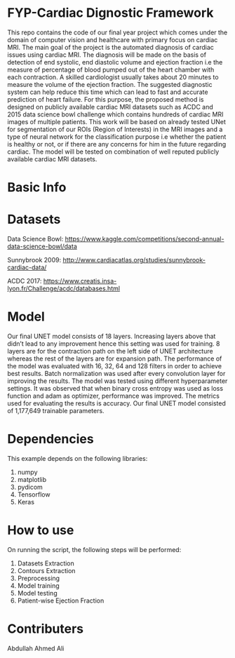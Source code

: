 # FYP-Cardiac Dignostic Framework
This repo contains the code of our final year project  which comes under the domain of computer vision and healthcare
with primary focus on cardiac MRI. The main goal of the project is the automated diagnosis of
cardiac issues using cardiac MRI. The diagnosis will be made on the basis of detection of end
systolic, end diastolic volume and ejection fraction i.e the measure of percentage of blood
pumped out of the heart chamber with each contraction. A skilled cardiologist usually takes
about 20 minutes to measure the volume of the ejection fraction. The suggested diagnostic
system can help reduce this time which can lead to fast and accurate prediction of heart failure.
For this purpose, the proposed method is designed on publicly available cardiac MRI datasets
such as ACDC and 2015 data science bowl challenge which contains hundreds of cardiac MRI
images of multiple patients. This work will be based on already tested UNet for segmentation of
our ROIs (Region of Interests) in the MRI images and a type of neural network for the
classification purpose i.e whether the patient is healthy or not, or if there are any concerns for
him in the future regarding cardiac. The model will be tested on combination of well reputed
publicly available cardiac MRI datasets.

# Basic Info
# Datasets

Data Science Bowl: https://www.kaggle.com/competitions/second-annual-data-science-bowl/data

Sunnybrook 2009: http://www.cardiacatlas.org/studies/sunnybrook-cardiac-data/

ACDC 2017: https://www.creatis.insa-lyon.fr/Challenge/acdc/databases.html

# Model
Our final UNET model consists of 18 layers. Increasing layers above that didn’t lead
to any improvement hence this setting was used for training. 8 layers are for the
contraction path on the left side of UNET architecture whereas the rest of the layers
are for expansion path. The performance of the model was evaluated with 16, 32, 64
and 128 filters in order to achieve best results. Batch normalization was used after
every convolution layer for improving the results. The model was tested using
different hyperparameter settings. It was observed that when binary cross entropy was
used as loss function and adam as optimizer, performance was improved. The metrics
used for evaluating the results is accuracy. Our final UNET model consisted of
1,177,649 trainable parameters.

# Dependencies
This example depends on the following libraries:

1. numpy
2. matplotlib
3. pydicom
4. Tensorflow
5. Keras

# How to use
On running the script, the following steps will be performed:

1. Datasets Extraction
2. Contours Extraction
3. Preprocessing
4. Model training
5. Model testing 
6. Patient-wise Ejection Fraction

# Contributers
Abdullah
Ahmed
Ali
